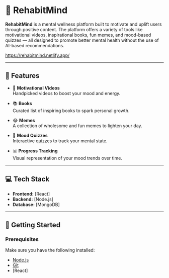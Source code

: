 # 🧠 RehabitMind

**RehabitMind** is a mental wellness platform built to motivate and uplift users through positive content. The platform offers a variety of tools like motivational videos, inspirational books, fun memes, and mood-based quizzes — all designed to promote better mental health without the use of AI-based recommendations.

https://rehabitmind.netlify.app/

---

## 🌟 Features

- 🎥 **Motivational Videos**  
  Handpicked videos to boost your mood and energy.

- 📚 **Books**  
  Curated list of inspiring books to spark personal growth.

- 😂 **Memes**  
  A collection of wholesome and fun memes to lighten your day.

- 🧠 **Mood Quizzes**  
  Interactive quizzes to track your mental state.

- 📊 **Progress Tracking**  
  Visual representation of your mood trends over time.

---

## 💻 Tech Stack

- **Frontend:** [React]  
- **Backend:** [Node.js]  
- **Database:** [MongoDB]

---

## 🚀 Getting Started

### Prerequisites

Make sure you have the following installed:
- [Node.js](https://nodejs.org/)
- [Git](https://git-scm.com/)
- [React]

